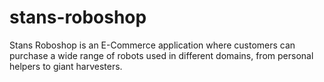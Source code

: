 # stans-roboshop

Stans Roboshop is an E-Commerce application where customers can purchase a wide range of robots used in different domains, from personal helpers to giant harvesters.
